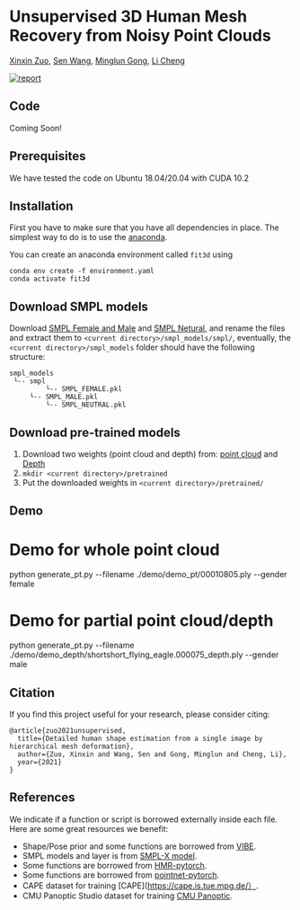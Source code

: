 # Unsupervised 3D Human Mesh Recovery from Noisy Point Clouds

[Xinxin Zuo](https://sites.google.com/site/xinxinzuohome/), [Sen Wang](https://sites.google.com/site/senwang1312home/), [Minglun Gong](http://www.socs.uoguelph.ca/~minglun/), [Li Cheng](http://www.ece.ualberta.ca/~lcheng5/)

[![report](https://img.shields.io/badge/arxiv-report-red)](https://arxiv.org/pdf/2107.07539)


## Code
Coming Soon!

## Prerequisites
We have tested the code on Ubuntu 18.04/20.04 with CUDA 10.2

## Installation
First you have to make sure that you have all dependencies in place.
The simplest way to do is to use the [anaconda](https://www.anaconda.com/).

You can create an anaconda environment called `fit3d` using
```
conda env create -f environment.yaml
conda activate fit3d
```

## Download SMPL models
Download [SMPL Female and Male](https://smpl.is.tue.mpg.de/) and [SMPL Netural](https://smplify.is.tue.mpg.de/), and rename the files and extract them to `<current directory>/smpl_models/smpl/`, eventually, the `<current directory>/smpl_models` folder should have the following structure:
   ```
   smpl_models
    └-- smpl
		    └-- SMPL_FEMALE.pkl
        └-- SMPL_MALE.pkl
		    └-- SMPL_NEUTRAL.pkl
   ```   

## Download pre-trained models
1. Download two weights (point cloud and depth) from: [point cloud](https://drive.google.com/file/d/17MpUwC4fMVoEF3VBzCX82NgLizxlZXEH/view?usp=sharing)  and [Depth](https://drive.google.com/file/d/1kbktLqVWEb-Hsbs-JxfcM7QP1mysOHvo/view?usp=sharing)
2. `mkdir <current directory>/pretrained`
3. Put the downloaded weights in `<current directory>/pretrained/`

## Demo
# Demo for whole point cloud
python generate_pt.py --filename ./demo/demo_pt/00010805.ply --gender female
# Demo for partial point cloud/depth
python generate_pt.py --filename ./demo/demo_depth/shortshort_flying_eagle.000075_depth.ply --gender male


## Citation
If you find this project useful for your research, please consider citing:
```
@article{zuo2021unsupervised,
  title={Detailed human shape estimation from a single image by hierarchical mesh deformation},
  author={Zuo, Xinxin and Wang, Sen and Gong, Minglun and Cheng, Li},
  year={2021}
}
```

## References
We indicate if a function or script is borrowed externally inside each file. Here are some great resources we 
benefit:

- Shape/Pose prior and some functions are borrowed from [VIBE](https://github.com/mkocabas/VIBE).
- SMPL models and layer is from [SMPL-X model](https://github.com/vchoutas/smplx).
- Some functions are borrowed from [HMR-pytorch](https://github.com/MandyMo/pytorch_HMR).
- Some functions are borrowed from [pointnet-pytorch](https://github.com/yanx27/Pointnet_Pointnet2_pytorch).
- CAPE dataset for training [CAPE](https://cape.is.tue.mpg.de/）.
- CMU Panoptic Studio dataset for training [CMU Panoptic](http://domedb.perception.cs.cmu.edu/).

